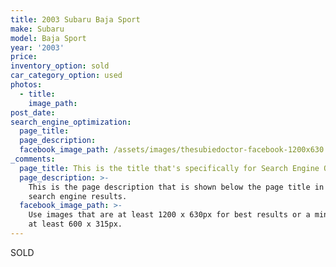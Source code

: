```yaml
---
title: 2003 Subaru Baja Sport
make: Subaru
model: Baja Sport
year: '2003'
price:
inventory_option: sold
car_category_option: used
photos:
  - title:
    image_path:
post_date:
search_engine_optimization:
  page_title:
  page_description:
  facebook_image_path: /assets/images/thesubiedoctor-facebook-1200x630.png
_comments:
  page_title: This is the title that's specifically for Search Engine Optimization.
  page_description: >-
    This is the page description that is shown below the page title in the
    search engine results.
  facebook_image_path: >-
    Use images that are at least 1200 x 630px for best results or a minimum of
    at least 600 x 315px.
---
```


SOLD